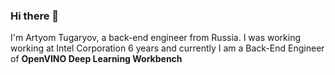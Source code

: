### Hi there 👋

I'm Artyom Tugaryov, a back-end engineer from Russia. I was working working at Intel Corporation 6 years and currently I am a Back-End Engineer of **OpenVINO Deep Learning Workbench** 
